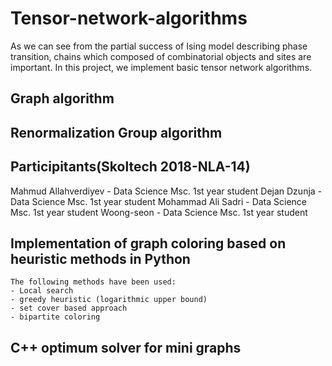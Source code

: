 # Tensor-network-algorithms
As we can see from the partial success of Ising model describing phase transition, chains which composed of combinatorial objects and sites are important. In this project, we implement basic tensor network algorithms.

## Graph algorithm

## Renormalization Group algorithm

## Participitants(Skoltech 2018-NLA-14)
Mahmud Allahverdiyev - Data Science Msc. 1st year student
Dejan Dzunja - Data Science Msc. 1st year student
Mohammad Ali Sadri - Data Science Msc. 1st year student
Woong-seon - Data Science Msc. 1st year student



## Implementation of graph coloring based on heuristic methods in Python
    The following methods have been used:
    - Local search
    - greedy heuristic (logarithmic upper bound)
    - set cover based approach
    - bipartite coloring

## C++ optimum solver for mini graphs  
